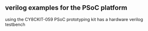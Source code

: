 verilog examples for the PSoC platform
--------------------------------------------------------------------------

using the CY8CKIT-059 PSoC prototyping kit has a hardware verilog testbench 
